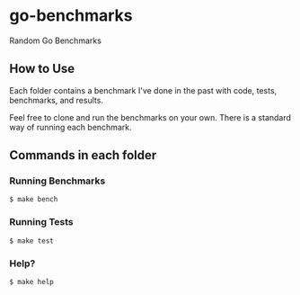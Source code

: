 # go-benchmarks

Random Go Benchmarks

## How to Use

Each folder contains a benchmark I've done in the past with code, tests, benchmarks, and results.

Feel free to clone and run the benchmarks on your own. There is a standard way of running each benchmark.

## Commands in each folder

### Running Benchmarks

```
$ make bench
```

### Running Tests

```
$ make test
```

### Help?

```
$ make help
```
